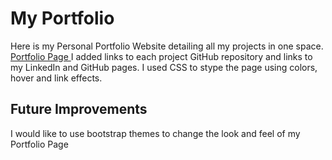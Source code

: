# My Portfolio 
Here is my Personal Portfolio Website detailing all my projects in one space.
<a href="https://tennwilliams.github.io">Portfolio Page </a>
I added links to each project GitHub repository and links to my LinkedIn and GitHub pages.
I used CSS to stype the page using colors, hover and link effects.
 
## Future Improvements 
I would like to use bootstrap themes to change the look and feel of my Portfolio Page
